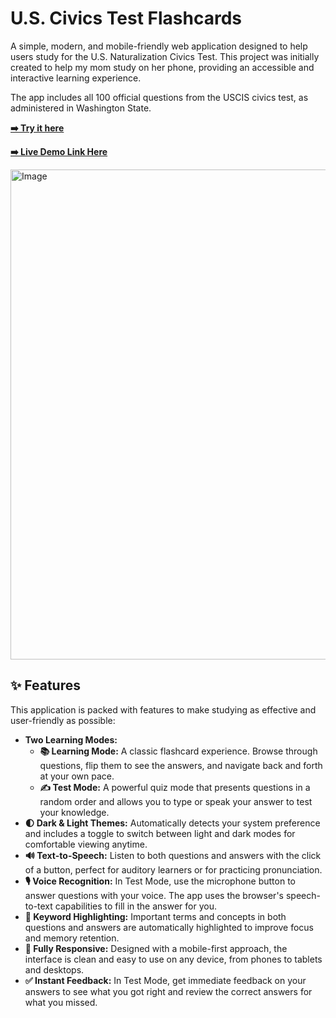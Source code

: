 # U.S. Civics Test Flashcards

A simple, modern, and mobile-friendly web application designed to help users study for the U.S. Naturalization Civics Test. This project was initially created to help my mom study on her phone, providing an accessible and interactive learning experience.

The app includes all 100 official questions from the USCIS civics test, as administered in Washington State.

**[➡️ Try it here](https://us-citizenship-flash-cards-59rnssrex-antons-projects-a102fb4e.vercel.app/)**

**[➡️ Live Demo Link Here](https://youtube.com/shorts/80EAIibgLjY?feature=share)**

<img width="547" height="784" alt="Image" src="https://github.com/user-attachments/assets/65a482e7-395b-4de2-8429-90f2b0ca3201" />

## ✨ Features

This application is packed with features to make studying as effective and user-friendly as possible:

-   **Two Learning Modes:**
    -   **📚 Learning Mode:** A classic flashcard experience. Browse through questions, flip them to see the answers, and navigate back and forth at your own pace.
    -   **✍️ Test Mode:** A powerful quiz mode that presents questions in a random order and allows you to type or speak your answer to test your knowledge.
-   **🌓 Dark & Light Themes:** Automatically detects your system preference and includes a toggle to switch between light and dark modes for comfortable viewing anytime.
-   **🔊 Text-to-Speech:** Listen to both questions and answers with the click of a button, perfect for auditory learners or for practicing pronunciation.
-   **🎙️ Voice Recognition:** In Test Mode, use the microphone button to answer questions with your voice. The app uses the browser's speech-to-text capabilities to fill in the answer for you.
-   **🔑 Keyword Highlighting:** Important terms and concepts in both questions and answers are automatically highlighted to improve focus and memory retention.
-   **📱 Fully Responsive:** Designed with a mobile-first approach, the interface is clean and easy to use on any device, from phones to tablets and desktops.
-   **✅ Instant Feedback:** In Test Mode, get immediate feedback on your answers to see what you got right and review the correct answers for what you missed.
